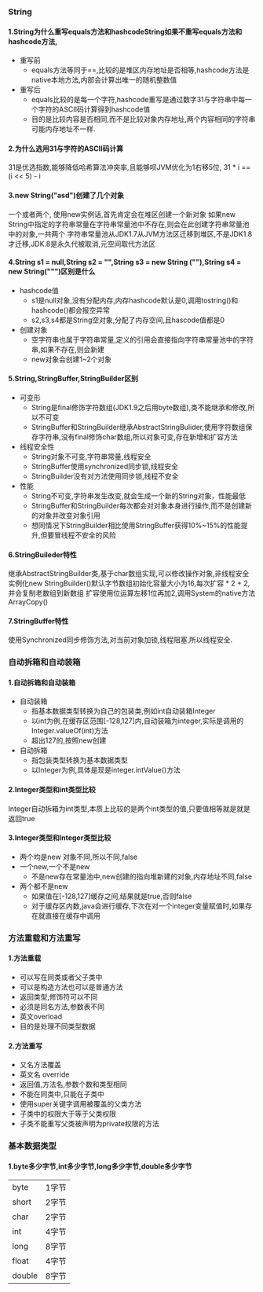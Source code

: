 ### String

#### 1.String为什么重写equals方法和hashcodeString如果不重写equals方法和hashcode方法,

* 重写前
    * equals方法等同于==,比较的是堆区内存地址是否相等,hashcode方法是native本地方法,内部会计算出唯一的随机整数值
* 重写后
    * equals比较的是每一个字符,hashcode重写是通过数字31与字符串中每一个字符的ASCII码计算得到hashcode值
    * 目的是比较内容是否相同,而不是比较对象内存地址,两个内容相同的字符串可能内存地址不一样.

#### 2.为什么选用31与字符的ASCII码计算

31是优选指数,能够降低哈希算法冲突率,且能够呗JVM优化为1右移5位, 31 * i == (i << 5) - i

#### 3.new String("asd")创建了几个对象

一个或者两个, 使用new实例话,首先肯定会在堆区创建一个新对象 如果new String中指定的字符串常量在字符串常量池中不存在,则会在此创建字符串常量池中的对象,一共两个
字符串常量池从JDK1.7从JVM方法区迁移到堆区,不是JDK1.8才迁移,JDK.8是永久代被取消,元空间取代方法区

#### 4.String s1 = null,String s2 = "",String s3 = new String (""),String s4 = new String(""")区别是什么

* hashcode值
    * s1是null对象,没有分配内存,内存hashcode默认是0,调用tostring()和hashcode()都会报空异常
    * s2,s3,s4都是String空对象,分配了内存空间,且hascode值都是0
* 创建对象
    * 空字符串也属于字符串常量,定义的引用会直接指向字符串常量池中的字符串,如果不存在,则会新建
    * new对象会创建1~2个对象

#### 5.String,StringBuffer,StringBuilder区别

* 可变形
    * String是final修饰字符数组(JDK1.9之后用byte数组),类不能继承和修改,所以不可变
    * StringBuffer和StringBuilder继承AbstractStringBulider,使用字符数组保存字符串,没有final修饰char数组,所以对象可变,存在新增和扩容方法
* 线程安全性
    * String对象不可变,字符串常量,线程安全
    * StringBuffer使用synchronized同步锁,线程安全
    * StringBuilder没有对方法使用同步锁,线程不安全
* 性能
    * String不可变,字符串发生改变,就会生成一个新的String对象，性能最低
    * StringBuffer和StringBuilder每次都会对对象本身进行操作,而不是创建新的对象并改变对象引用
    * 想同情况下StringBuilder相比使用StringBuffer获得10%~15%的性能提升,但要冒线程不安全的风险

#### 6.StringBuileder特性

继承AbstractStringBuilder类,基于char数组实现,可以修改操作对象,非线程安全 实例化new StringBuilder()默认字节数组初始化容量大小为16,每次扩容 * 2 + 2,并会复制老数组到新数组
扩容使用位运算左移1位再加2,调用System的native方法ArrayCopy()

#### 7.StringBuffer特性

使用Synchronized同步修饰方法,对当前对象加锁,线程阻塞,所以线程安全.

### 自动拆箱和自动装箱

#### 1.自动拆箱和自动装箱

* 自动装箱
    * 指基本数据类型转换为自己的包装类,例如int自动装箱Integer
    * 以int为例,在缓存区范围[-128,127]内,自动装箱为integer,实际是调用的Integer.valueOf(int)方法
    * 超出127的,按照new创建
* 自动拆箱
    * 指包装类型转换为基本数据类型
    * 以Integer为例,具体是现是integer.intValue()方法

#### 2.Integer类型和int类型比较

Integer自动拆箱为int类型,本质上比较的是两个int类型的值,只要值相等就是就是返回true

#### 3.Integer类型和Integer类型比较

* 两个均是new 对象不同,所以不同,false
* 一个new,一个不是new
    * 不是new存在常量池中,new创建的指向堆新建的对象,内存地址不同,false
* 两个都不是new
    * 如果值在[-128,127]缓存之间,结果就是true,否则false
    * 对于缓存区内数,java会进行缓存,下次在对一个integer变量赋值时,如果存在就直接在缓存中调用

### 方法重载和方法重写

#### 1.方法重载

* 可以写在同类或者父子类中
* 可以是构造方法也可以是普通方法
* 返回类型,修饰符可以不同
* 必须是同名方法,参数表不同
* 英文overload
* 目的是处理不同类型数据

#### 2.方法重写

* 又名方法覆盖
* 英文名 override
* 返回值,方法名,参数个数和类型相同
* 不能在同类中,只能在子类中
* 使用super关键字调用被覆盖的父类方法
* 子类中的权限大于等于父类权限
* 子类不能重写父类被声明为private权限的方法

### 基本数据类型

#### 1.byte多少字节,int多少字节,long多少字节,double多少字节

<table>
<tr><td>byte</td><td>1字节</td></tr>
<tr><td>short</td><td>2字节</td></tr>
<tr><td>char</td><td>2字节</td></tr>
<tr><td>int</td><td>4字节</td></tr>
<tr><td>long</td><td>8字节</td></tr>
<tr><td>float</td><td>4字节</td></tr>
<tr><td>double</td><td>8字节</td></tr>
</table>
